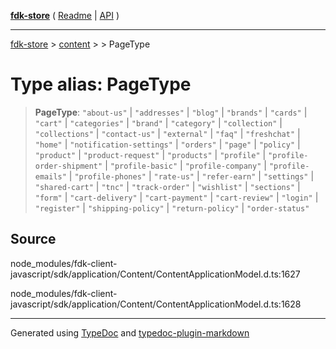 [**fdk-store**](../../../README.md) ( [Readme](../../../README.md) \| [API](../../../API.md) )

---

[fdk-store](../../../API.md) > [content](../../README.md) > [<internal>](../README.md) > PageType

# Type alias: PageType

> **PageType**: `"about-us"` \| `"addresses"` \| `"blog"` \| `"brands"` \| `"cards"` \| `"cart"` \| `"categories"` \| `"brand"` \| `"category"` \| `"collection"` \| `"collections"` \| `"contact-us"` \| `"external"` \| `"faq"` \| `"freshchat"` \| `"home"` \| `"notification-settings"` \| `"orders"` \| `"page"` \| `"policy"` \| `"product"` \| `"product-request"` \| `"products"` \| `"profile"` \| `"profile-order-shipment"` \| `"profile-basic"` \| `"profile-company"` \| `"profile-emails"` \| `"profile-phones"` \| `"rate-us"` \| `"refer-earn"` \| `"settings"` \| `"shared-cart"` \| `"tnc"` \| `"track-order"` \| `"wishlist"` \| `"sections"` \| `"form"` \| `"cart-delivery"` \| `"cart-payment"` \| `"cart-review"` \| `"login"` \| `"register"` \| `"shipping-policy"` \| `"return-policy"` \| `"order-status"`

## Source

node_modules/fdk-client-javascript/sdk/application/Content/ContentApplicationModel.d.ts:1627

node_modules/fdk-client-javascript/sdk/application/Content/ContentApplicationModel.d.ts:1628

---

Generated using [TypeDoc](https://typedoc.org/) and [typedoc-plugin-markdown](https://www.npmjs.com/package/typedoc-plugin-markdown)
